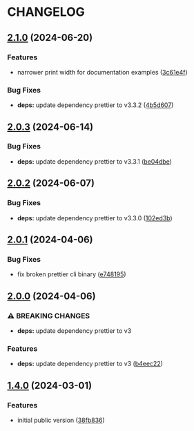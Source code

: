 # CHANGELOG

## [2.1.0](https://github.com/Forsakringskassan/prettier-config/compare/v2.0.3...v2.1.0) (2024-06-20)


### Features

* narrower print width for documentation examples ([3c61e4f](https://github.com/Forsakringskassan/prettier-config/commit/3c61e4f2e5476543c4337e53bd21a73a6dc5a629))


### Bug Fixes

* **deps:** update dependency prettier to v3.3.2 ([4b5d607](https://github.com/Forsakringskassan/prettier-config/commit/4b5d607e9e32631d9d64c04e11d84b4586314767))

## [2.0.3](https://github.com/Forsakringskassan/prettier-config/compare/v2.0.2...v2.0.3) (2024-06-14)


### Bug Fixes

* **deps:** update dependency prettier to v3.3.1 ([be04dbe](https://github.com/Forsakringskassan/prettier-config/commit/be04dbe8f45ecba1a1e33d2bbfb909cfd74fba2f))

## [2.0.2](https://github.com/Forsakringskassan/prettier-config/compare/v2.0.1...v2.0.2) (2024-06-07)


### Bug Fixes

* **deps:** update dependency prettier to v3.3.0 ([102ed3b](https://github.com/Forsakringskassan/prettier-config/commit/102ed3b981b3bebe17c7cb1327b5bf02b9fe16fa))

## [2.0.1](https://github.com/Forsakringskassan/prettier-config/compare/v2.0.0...v2.0.1) (2024-04-06)


### Bug Fixes

* fix broken prettier cli binary ([e748195](https://github.com/Forsakringskassan/prettier-config/commit/e748195a2daea960402007905a1109c02b20751f))

## [2.0.0](https://github.com/Forsakringskassan/prettier-config/compare/v1.4.0...v2.0.0) (2024-04-06)


### ⚠ BREAKING CHANGES

* **deps:** update dependency prettier to v3

### Features

* **deps:** update dependency prettier to v3 ([b4eec22](https://github.com/Forsakringskassan/prettier-config/commit/b4eec22956004f3b732c03a2e6cfa9393b891521))

## [1.4.0](https://github.com/Forsakringskassan/prettier-config/compare/v1.3.11...v1.4.0) (2024-03-01)


### Features

* initial public version ([38fb836](https://github.com/Forsakringskassan/prettier-config/commit/38fb836326df8eaa7e6259885a8f14647134a8ed))
